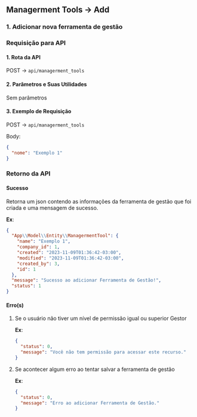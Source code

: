 ## Managerment Tools -> Add

### 1. Adicionar nova ferramenta de gestão

### Requisição para API

#### 1. Rota da API

POST -> `api/managerment_tools`

#### 2. Parâmetros e Suas Utilidades

Sem parâmetros

#### 3. Exemplo de Requisição

POST -> `api/managerment_tools`

Body:

```json
{
  "nome": "Exemplo 1"
}
```

### Retorno da API

#### Sucesso

Retorna um json contendo as informações da ferramenta de gestão que foi criada e uma mensagem de sucesso.

**Ex**:

```json
{
  "App\\Model\\Entity\\ManagermentTool": {
    "name": "Exemplo 1",
    "company_id": 1,
    "created": "2023-11-09T01:36:42-03:00",
    "modified": "2023-11-09T01:36:42-03:00",
    "created_by": 3,
    "id": 1
  },
  "message": "Sucesso ao adicionar Ferramenta de Gestão!",
  "status": 1
}
```

#### Erro(s)

1.  Se o usuário não tiver um nível de permissão igual ou superior Gestor

    **Ex**:

    ```json
    {
      "status": 0,
      "message": "Você não tem permissão para acessar este recurso."
    }
    ```

2.  Se acontecer algum erro ao tentar salvar a ferramenta de gestão

    **Ex**:

    ```json
    {
      "status": 0,
      "message": "Erro ao adicionar Ferramenta de Gestão."
    }
    ```
